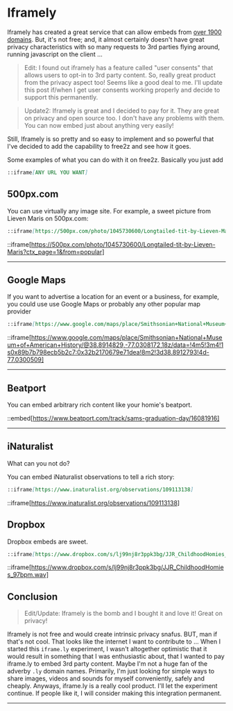 # Iframely

Iframely has created a great service that can allow embeds from 
[over 1900 domains](https://iframely.com/domains). 
But, it's not free; and, it almost certainly doesn't have
great privacy characteristics
with so many requests to 3rd parties flying around,
running javascript on the client ...

> Edit: I found out iframely has a feature called
> "user consents" that allows users to opt-in
> to 3rd party content. So, really great product from
> the privacy aspect too! Seems like a good deal to
> me. I'll update this post if/when I get user consents
> working properly and decide to support
> this permanently.

> Update2: Iframely is great and I decided to pay for it.
> They are great on privacy and open source too.
> I don't have any problems with them.
> You can now embed just about anything very easily!

Still, Iframely is so pretty and so easy to implement
and so powerful that I've decided to add the capability
to free2z and see how it goes.

Some examples of what you can do with it
on free2z. Basically you just add

```md
::iframe[ANY URL YOU WANT]
```

## 500px.com

You can use virtually any image site.
For example, a sweet picture from
Lieven Maris on 500px.com:

```md
::iframe[https://500px.com/photo/1045730600/Longtailed-tit-by-Lieven-Maris?ctx_page=1&from=popular]
```

::iframe[https://500px.com/photo/1045730600/Longtailed-tit-by-Lieven-Maris?ctx_page=1&from=popular]


---------
## Google Maps

If you want to advertise a location
for an event or a business, for example,
you could use use Google Maps or
probably any other popular map provider

```md
::iframe[https://www.google.com/maps/place/Smithsonian+National+Museum+of+American+History/@38.8914829,-77.0308172,18z/data=!4m5!3m4!1s0x89b7b798ecb5b2c7:0x32b2170679e71dea!8m2!3d38.8912793!4d-77.0300509]
```

::iframe[https://www.google.com/maps/place/Smithsonian+National+Museum+of+American+History/@38.8914829,-77.0308172,18z/data=!4m5!3m4!1s0x89b7b798ecb5b2c7:0x32b2170679e71dea!8m2!3d38.8912793!4d-77.0300509]


----------
## Beatport

You can embed arbitrary rich content like your homie's beatport.

::embed[https://www.beatport.com/track/sams-graduation-day/16081916]

----------

## iNaturalist

What can you not do?

You can embed iNaturalist observations to tell
a rich story:

```md
::iframe[https://www.inaturalist.org/observations/109113138]
```

::iframe[https://www.inaturalist.org/observations/109113138]


## Dropbox

Dropbox embeds are sweet.

```md
::iframe[https://www.dropbox.com/s/lj99nj8r3ppk3bg/JJR_ChildhoodHomies_97bpm.wav]
```

::iframe[https://www.dropbox.com/s/lj99nj8r3ppk3bg/JJR_ChildhoodHomies_97bpm.wav]




## Conclusion

> Edit/Update: Iframely is the bomb and I bought it and love it!
> Great on privacy!

Iframely is not free and would create
intrinsic privacy snafus.
BUT, man if that's not cool.
That looks like the internet I want to
contribute to ...
When I started this `iframe.ly` experiment,
I wasn't altogether optimistic
that it would result in something that I was
enthusiastic about, that I
wanted to pay iframe.ly to embed 3rd party
content.
Maybe I'm not a huge fan of the adverby
`.ly` domain names.
Primarily, I'm just looking for simple ways
to share images, videos and sounds for myself
conveniently, safely and cheaply.
Anyways, iframe.ly is a really cool product.
I'll let the experiment continue.
If people like it, I will consider making
this integration permanent.


------